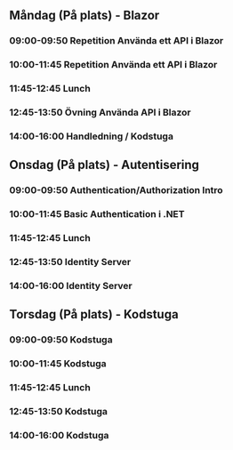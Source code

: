 ## Måndag (På plats) - Blazor
### 09:00-09:50 Repetition Använda ett API i Blazor
### 10:00-11:45 Repetition Använda ett API i Blazor
### 11:45-12:45 Lunch
### 12:45-13:50 Övning Använda API i Blazor
### 14:00-16:00 Handledning / Kodstuga

## Onsdag (På plats) - Autentisering
### 09:00-09:50 Authentication/Authorization Intro
### 10:00-11:45 Basic Authentication i .NET
### 11:45-12:45 Lunch
### 12:45-13:50 Identity Server
### 14:00-16:00 Identity Server

## Torsdag (På plats) - Kodstuga
### 09:00-09:50 Kodstuga
### 10:00-11:45 Kodstuga
### 11:45-12:45 Lunch
### 12:45-13:50 Kodstuga
### 14:00-16:00 Kodstuga